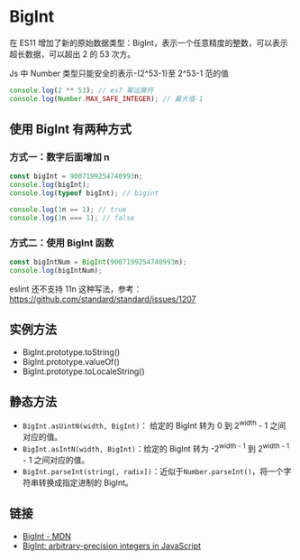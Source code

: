 # BigInt

在 ES11 增加了新的原始数据类型：BigInt，表示一个任意精度的整数，可以表示超长数据，可以超出 2 的 53 次方。

Js 中 Number 类型只能安全的表示-(2^53-1)至 2^53-1 范的值

```js
console.log(2 ** 53); // es7 幂运算符
console.log(Number.MAX_SAFE_INTEGER); // 最大值-1
```

## 使用 BigInt 有两种方式

### 方式一：数字后面增加 n

```js
const bigInt = 9007199254740993n;
console.log(bigInt);
console.log(typeof bigInt); // bigint

console.log(1n == 1); // true
console.log(1n === 1); // false
```

### 方式二：使用 BigInt 函数

```js
const bigIntNum = BigInt(9007199254740993n);
console.log(bigIntNum);
```

eslint 还不支持 11n 这种写法，参考：https://github.com/standard/standard/issues/1207

## 实例方法

- BigInt.prototype.toString()
- BigInt.prototype.valueOf()
- BigInt.prototype.toLocaleString()

## 静态方法

- `BigInt.asUintN(width, BigInt)`： 给定的 BigInt 转为 0 到 2<sup>width</sup> - 1 之间对应的值。
- `BigInt.asIntN(width, BigInt)`：给定的 BigInt 转为 -2<sup>width - 1</sup> 到 2<sup>width - 1</sup> - 1 之间对应的值。
- `BigInt.parseInt(string[, radix])`：近似于`Number.parseInt()`，将一个字符串转换成指定进制的 BigInt。

## 链接

- [BigInt - MDN](https://developer.mozilla.org/zh-CN/docs/Web/JavaScript/Reference/Global_Objects/BigInt)
- [BigInt: arbitrary-precision integers in JavaScript](https://v8.dev/features/bigint)
